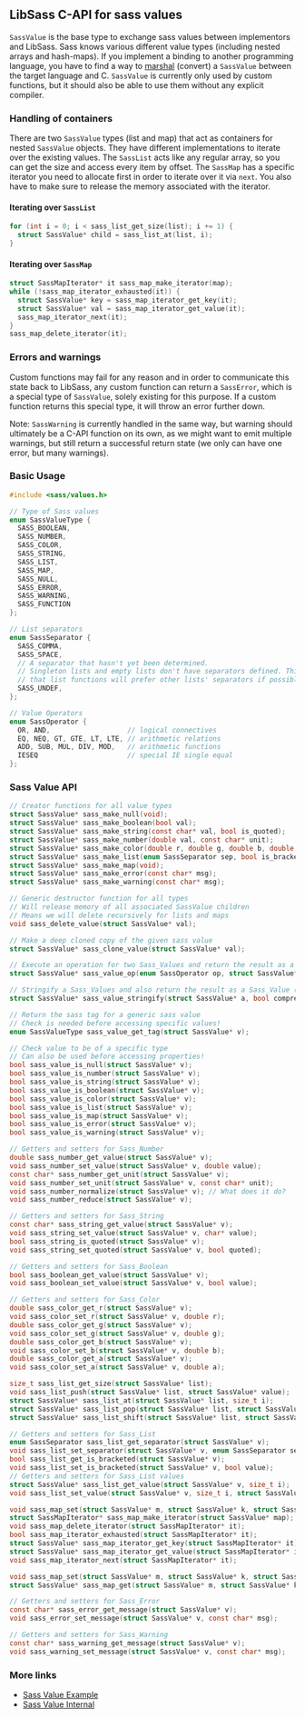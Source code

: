 ## LibSass C-API for sass values

`SassValue` is the base type to exchange sass values between implementors and
LibSass. Sass knows various different value types (including nested arrays
and hash-maps). If you implement a binding to another programming language, you
have to find a way to [marshal][1] (convert) a `SassValue` between the target
language and C. `SassValue` is currently only used by custom functions, but
it should also be able to use them without any explicit compiler.

[1]: https://en.wikipedia.org/wiki/Marshalling_%28computer_science%29

### Handling of containers

There are two `SassValue` types (list and map) that act as containers for
nested `SassValue` objects. They have different implementations to iterate
over the existing values. The `SassList` acts like any regular array, so you
can get the size and access every item by offset. The `SassMap` has a specific
iterator you need to allocate first in order to iterate over it via `next`.
You also have to make sure to release the memory associated with the iterator.

#### Iterating over `SassList`

```C
for (int i = 0; i < sass_list_get_size(list); i += 1) {
  struct SassValue* child = sass_list_at(list, i);
}
```

#### Iterating over `SassMap`

```C
struct SassMapIterator* it sass_map_make_iterator(map);
while (!sass_map_iterator_exhausted(it)) {
  struct SassValue* key = sass_map_iterator_get_key(it);
  struct SassValue* val = sass_map_iterator_get_value(it);
  sass_map_iterator_next(it);
}
sass_map_delete_iterator(it);
```

### Errors and warnings

Custom functions may fail for any reason and in order to communicate this state
back to LibSass, any custom function can return a `SassError`, which is a special
type of `SassValue`, solely existing for this purpose. If a custom function returns
this special type, it will throw an error further down.

Note: `SassWarning` is currently handled in the same way, but warning should ultimately
be a C-API function on its own, as we might want to emit multiple warnings, but still
return a successful return state (we only can have one error, but many warnings).

### Basic Usage

```C
#include <sass/values.h>
```

```C
// Type of Sass values
enum SassValueType {
  SASS_BOOLEAN,
  SASS_NUMBER,
  SASS_COLOR,
  SASS_STRING,
  SASS_LIST,
  SASS_MAP,
  SASS_NULL,
  SASS_ERROR,
  SASS_WARNING,
  SASS_FUNCTION
};

// List separators
enum SassSeparator {
  SASS_COMMA,
  SASS_SPACE,
  // A separator that hasn't yet been determined.
  // Singleton lists and empty lists don't have separators defined. This means
  // that list functions will prefer other lists' separators if possible.
  SASS_UNDEF,
};

// Value Operators
enum SassOperator {
  OR, AND,                   // logical connectives
  EQ, NEQ, GT, GTE, LT, LTE, // arithmetic relations
  ADD, SUB, MUL, DIV, MOD,   // arithmetic functions
  IESEQ                      // special IE single equal
};
```

### Sass Value API

```C
// Creator functions for all value types
struct SassValue* sass_make_null(void);
struct SassValue* sass_make_boolean(bool val);
struct SassValue* sass_make_string(const char* val, bool is_quoted);
struct SassValue* sass_make_number(double val, const char* unit);
struct SassValue* sass_make_color(double r, double g, double b, double a);
struct SassValue* sass_make_list(enum SassSeparator sep, bool is_bracketed);
struct SassValue* sass_make_map(void);
struct SassValue* sass_make_error(const char* msg);
struct SassValue* sass_make_warning(const char* msg);

// Generic destructor function for all types
// Will release memory of all associated SassValue children
// Means we will delete recursively for lists and maps
void sass_delete_value(struct SassValue* val);

// Make a deep cloned copy of the given sass value
struct SassValue* sass_clone_value(struct SassValue* val);

// Execute an operation for two Sass_Values and return the result as a Sass_Value too
struct SassValue* sass_value_op(enum SassOperator op, struct SassValue* a, struct SassValue* b);

// Stringify a Sass_Values and also return the result as a Sass_Value (of type STRING)
struct SassValue* sass_value_stringify(struct SassValue* a, bool compressed, int precision);

// Return the sass tag for a generic sass value
// Check is needed before accessing specific values!
enum SassValueType sass_value_get_tag(struct SassValue* v);

// Check value to be of a specific type
// Can also be used before accessing properties!
bool sass_value_is_null(struct SassValue* v);
bool sass_value_is_number(struct SassValue* v);
bool sass_value_is_string(struct SassValue* v);
bool sass_value_is_boolean(struct SassValue* v);
bool sass_value_is_color(struct SassValue* v);
bool sass_value_is_list(struct SassValue* v);
bool sass_value_is_map(struct SassValue* v);
bool sass_value_is_error(struct SassValue* v);
bool sass_value_is_warning(struct SassValue* v);

// Getters and setters for Sass_Number
double sass_number_get_value(struct SassValue* v);
void sass_number_set_value(struct SassValue* v, double value);
const char* sass_number_get_unit(struct SassValue* v);
void sass_number_set_unit(struct SassValue* v, const char* unit);
void sass_number_normalize(struct SassValue* v); // What does it do?
void sass_number_reduce(struct SassValue* v);

// Getters and setters for Sass_String
const char* sass_string_get_value(struct SassValue* v);
void sass_string_set_value(struct SassValue* v, char* value);
bool sass_string_is_quoted(struct SassValue* v);
void sass_string_set_quoted(struct SassValue* v, bool quoted);

// Getters and setters for Sass_Boolean
bool sass_boolean_get_value(struct SassValue* v);
void sass_boolean_set_value(struct SassValue* v, bool value);

// Getters and setters for Sass_Color
double sass_color_get_r(struct SassValue* v);
void sass_color_set_r(struct SassValue* v, double r);
double sass_color_get_g(struct SassValue* v);
void sass_color_set_g(struct SassValue* v, double g);
double sass_color_get_b(struct SassValue* v);
void sass_color_set_b(struct SassValue* v, double b);
double sass_color_get_a(struct SassValue* v);
void sass_color_set_a(struct SassValue* v, double a);

size_t sass_list_get_size(struct SassValue* list);
void sass_list_push(struct SassValue* list, struct SassValue* value);
struct SassValue* sass_list_at(struct SassValue* list, size_t i);
struct SassValue* sass_list_pop(struct SassValue* list, struct SassValue* value);
struct SassValue* sass_list_shift(struct SassValue* list, struct SassValue* value);

// Getters and setters for Sass_List
enum SassSeparator sass_list_get_separator(struct SassValue* v);
void sass_list_set_separator(struct SassValue* v, enum SassSeparator separator);
bool sass_list_get_is_bracketed(struct SassValue* v);
void sass_list_set_is_bracketed(struct SassValue* v, bool value);
// Getters and setters for Sass_List values
struct SassValue* sass_list_get_value(struct SassValue* v, size_t i);
void sass_list_set_value(struct SassValue* v, size_t i, struct SassValue* value);

void sass_map_set(struct SassValue* m, struct SassValue* k, struct SassValue* v);
struct SassMapIterator* sass_map_make_iterator(struct SassValue* map);
void sass_map_delete_iterator(struct SassMapIterator* it);
bool sass_map_iterator_exhausted(struct SassMapIterator* it);
struct SassValue* sass_map_iterator_get_key(struct SassMapIterator* it);
struct SassValue* sass_map_iterator_get_value(struct SassMapIterator* it);
void sass_map_iterator_next(struct SassMapIterator* it);

void sass_map_set(struct SassValue* m, struct SassValue* k, struct SassValue* v);
struct SassValue* sass_map_get(struct SassValue* m, struct SassValue* k);

// Getters and setters for Sass_Error
const char* sass_error_get_message(struct SassValue* v);
void sass_error_set_message(struct SassValue* v, const char* msg);

// Getters and setters for Sass_Warning
const char* sass_warning_get_message(struct SassValue* v);
void sass_warning_set_message(struct SassValue* v, const char* msg);
```

### More links

- [Sass Value Example](api-value-example.md)
- [Sass Value Internal](api-value-internal.md)

